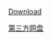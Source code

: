 [Download](https://github.com/HeavenlyChorus/shortcutGUI-for-aoe2.net/releases/download/1.0/shortcutGUI-for-aoe2.net.exe)

[第三方网盘](https://lanzous.com/ibu62va)
